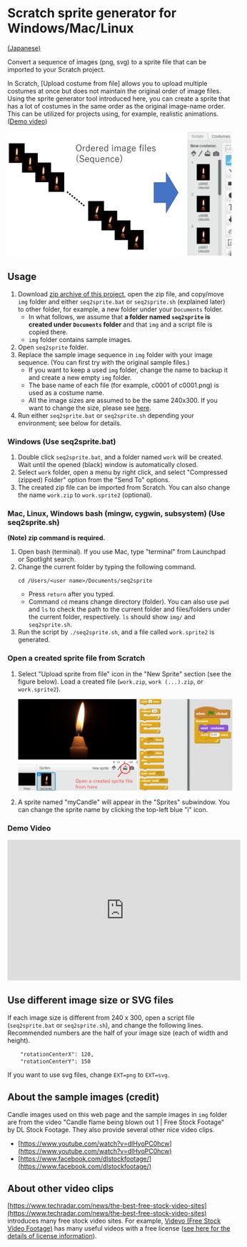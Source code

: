 # Scratch sprite generator for Windows/Mac/Linux

[(Japanese)](README.md)

Convert a sequence of images (png, svg) to a sprite file that can be imported to your Scratch project.

In Scratch, [Upload costume from file] allows you to upload multiple costumes at once but does not maintain the original order of image files. Using the sprite generator tool introduced here, you can create a sprite that has a lot of costumes in the same order as the original image-name order. This can be utilized for projects using, for example, realistic animations. ([Demo video](#demovideo))

![flow](readme_figs/flow-en.png)


## Usage

1. Download [zip archive of this project](https://github.com/memakura/seq2sprite/archive/master.zip), open the zip file, and copy/move `img` folder and either `seq2sprite.bat` or `seq2sprite.sh` (explained later) to other folder, for example, a new folder under your `Documents` folder.
    - In what follows, we assume that **a folder named `seq2sprite` is created under `Documents` folder** and that `img` and a script file is copied there.
    - `img` folder contains sample images.
1. Open `seq2sprite` folder.
1. Replace the sample image sequence in `img` folder with your image sequence. (You can first try with the original sample files.)
    - If you want to keep a used `img` folder, change the name to backup it and create a new empty `img` folder.
    - The base name of each file (for example, c0001 of c0001.png) is used as a costume name.
    - All the image sizes are assumed to be the same 240x300. If you want to change the size, please see <a href="#imgsize">here</a>.
1. Run either `seq2sprite.bat` or `seq2sprite.sh` depending your environment; see below for details.
    
### Windows (Use seq2sprite.bat)

1. Double click `seq2sprite.bat`, and a folder named `work` will be created. Wait until the opened (black) window is automatically closed.
1. Select `work` folder, open a menu by right click, and select "Compressed (zipped) Folder" option from the "Send To" options.
1. The created zip file can be imported from Scratch. You can also change the name `work.zip` to `work.sprite2` (optional).

### Mac, Linux, Windows bash (mingw, cygwin, subsystem) (Use seq2sprite.sh)

**(Note) zip command is required.**

1. Open bash (terminal). If you use Mac, type "terminal" from Launchpad or Spotlight search.
1. Change the current folder by typing the following command. 
   ```
   cd /Users/<user name>/Documents/seq2sprite
   ```
   - Press `return` after you typed.
   - Command `cd` means change directory (folder). You can also use `pwd` and `ls` to check the path to the current folder and files/folders under the current folder, respectively. `ls` should show `img/` and `seq2sprite.sh`.
1. Run the script by `./seq2sprite.sh`, and a file called `work.sprite2` is generated.

### Open a created sprite file from Scratch

1. Select "Upload sprite from file" icon in the "New Sprite" section (see the figure below). Load a created file (`work.zip`, `work (...).zip`, or `work.sprite2`).

   ![screenshot](readme_figs/screen-en.png)

1. A sprite named "myCandle" will appear in the "Sprites" subwindow. You can change the sprite name by clicking the top-left blue "i" icon.


<a name="demovideo">

### Demo Video

<iframe width="522" height="315" src="https://www.youtube.com/embed/7QLjaB54ZRM?rel=0" frameborder="0" allow="autoplay; encrypted-media" allowfullscreen></iframe>


<a name="imgsize">

## Use different image size or SVG files

If each image size is different from 240 x 300, open a script file (`seq2sprite.bat` or `seq2sprite.sh`), and change the following lines. Recommended numbers are the half of your image size (each of width and height).

```
    "rotationCenterX": 120,
    "rotationCenterY": 150
```

If you want to use svg files, change `EXT=png` to `EXT=svg`.


## About the sample images (credit)

Candle images used on this web page and the sample images in `img` folder are from the video
"Candle flame being blown out 1 | Free Stock Footage"
by DL Stock Footage. They also provide several other nice video clips. 

- [https://www.youtube.com/watch?v=dlHyoPC0hcw](https://www.youtube.com/watch?v=dlHyoPC0hcw)
- [https://www.facebook.com/dlstockfootage/](https://www.facebook.com/dlstockfootage/)

## About other video clips

[https://www.techradar.com/news/the-best-free-stock-video-sites](https://www.techradar.com/news/the-best-free-stock-video-sites) introduces many free stock video sites. For example, [Videvo (Free Stock Video Footage)](https://www.videvo.net/) has many useful videos with a free license ([see here for the details of license information](https://www.videvo.net/faqs/)).
